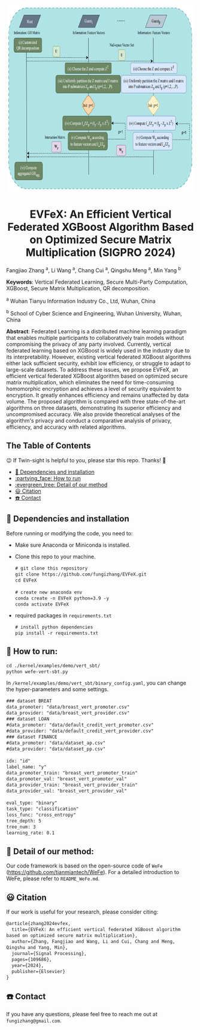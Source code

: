 <p align="center">
    <img src="EVFeX.png" height=500, width=800>
</p>


<h1 align="center">EVFeX: An Efficient Vertical Federated XGBoost Algorithm Based on Optimized Secure Matrix Multiplication (SIGPRO 2024)</h1>

Fangjiao Zhang <sup>a</sup>,  Li Wang <sup>a</sup>, Chang Cui <sup>a</sup>, Qingshu Meng <sup>a</sup>, Min Yang <sup>b</sup>

**Keywords**: Vertical Federated Learning, Secure Multi-Party Computation, XGBoost, Secure Matrix Multiplication, QR decomposition.

<sup>a</sup> Wuhan Tianyu Information Industry Co., Ltd, Wuhan, China

<sup>b</sup> School of Cyber Science and Engineering, Wuhan University, Wuhan, China

**Abstract**: Federated Learning is a distributed machine learning paradigm that enables multiple participants to collaboratively train models without compromising the privacy of any party involved. Currently, vertical federated learning based on XGBoost is widely used in the industry due to its interpretability. However, existing vertical federated XGBoost algorithms either lack sufficient security, exhibit low efficiency, or struggle to adapt to large-scale datasets. To address these issues, we propose EVFeX, an efficient vertical federated XGBoost algorithm based on optimized secure matrix multiplication, which eliminates the need for time-consuming homomorphic encryption and achieves a level of security equivalent to encryption. It greatly enhances efficiency and remains unaffected by data volume. The proposed algorithm is compared with three state-of-the-art algorithms on three datasets, demonstrating its superior efficiency and uncompromised accuracy. We also provide theoretical analyses of the algorithm's privacy and conduct a comparative analysis of privacy, efficiency, and accuracy with related algorithms.

## The Table of Contents


:wink: If Twin-sight is helpful to you, please star this repo. Thanks! :hugs: 
- [:grimacing: Dependencies and installation](#grimacing-dependencies-and-installation)
- [:partying\_face: How to run](#partying_face-how-to-run)
- [:evergreen\_tree: Detail of our method](#evergreen_tree-detail-of-twin-sight)
- [:smiley: Citation](#smiley-citation)
- [:phone: Contact](#phone-contact)

##  :grimacing: Dependencies and installation
Before running or modifying the code, you need to:
- Make sure Anaconda or Miniconda is installed.
- Clone this repo to your machine.
  
  ```
  # git clone this repository
  git clone https://github.com/fungizhang/EVFeX.git
  cd EVFeX

  # create new anaconda env 
  conda create -n EVFeX python=3.9 -y
  conda activate EVFeX
  ```

- required packages in `requirements.txt`
  ```
  # install python dependencies
  pip install -r requirements.txt
  ```

## :partying_face: How to run:

```
cd ./kernel/examples/demo/vert_sbt/
python wefe-vert-sbt.py
```



In ```/kernel/examples/demo/vert_sbt/binary_config.yaml```, you can change the hyper-parameters and some settings. 
```
### dataset BREAT
data_promoter: "data/breast_vert_promoter.csv"
data_provider: "data/breast_vert_provider.csv"
### dataset LOAN
#data_promoter: "data/default_credit_vert_promoter.csv"
#data_provider: "data/default_credit_vert_provider.csv"
### dataset FINANCE
#data_promoter: "data/dataset_ap.csv"
#data_provider: "data/dataset_pp.csv"

idx: "id"
label_name: "y"
data_promoter_train: "breast_vert_promoter_train"
data_promoter_val: "breast_vert_promoter_val"
data_provider_train: "breast_vert_provider_train"
data_provider_val: "breast_vert_provider_val"

eval_type: "binary"
task_type: "classification"
loss_func: "cross_entropy"
tree_depth: 5
tree_num: 3
learning_rate: 0.1
```

## :evergreen_tree: Detail of our method:

Our code framework is based on the open-source code of ```WeFe``` (https://github.com/tianmiantech/WeFe). For a detailed introduction to WeFe, please refer to ```README_WeFe.md```.


## :smiley: Citation
If our work is useful for your research, please consider citing:

```
@article{zhang2024evfex,
  title={EVFeX: An efficient vertical federated XGBoost algorithm based on optimized secure matrix multiplication},
  author={Zhang, Fangjiao and Wang, Li and Cui, Chang and Meng, Qingshu and Yang, Min},
  journal={Signal Processing},
  pages={109686},
  year={2024},
  publisher={Elsevier}
}
```

## :phone: Contact
If you have any questions, please feel free to reach me out at `fungizhang@gmail.com`. 
